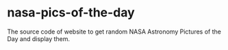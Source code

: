 # nasa-pics-of-the-day
The source code of website to get random NASA Astronomy Pictures of the Day and display them.
